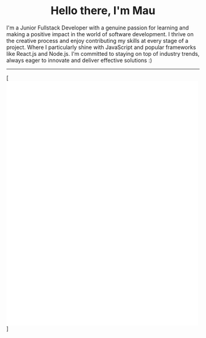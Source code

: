 <h1 align="center">Hello there, I'm Mau </h1>
I'm a Junior Fullstack Developer with a genuine passion for learning and making a positive impact in the world of software development. I thrive on the creative process and enjoy contributing my skills at every stage of a project. Where I particularly shine with JavaScript and popular frameworks like React.js and Node.js. I'm committed to staying on top of industry trends, always eager to innovate and deliver effective solutions :)

---

[<img align="center" width="500" alt="Data" src="general.svg">]



